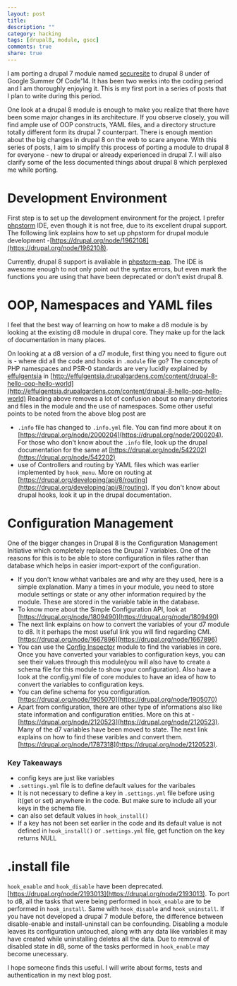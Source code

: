 ```yaml
---
layout: post
title: 
description: ""
category: hacking
tags: [drupal8, module, gsoc]
comments: true
share: true
---
```


I am porting a drupal 7 module named [securesite](https://drupal.org/project/securesite) to drupal 8 under of Google Summer Of Code'14. It has  been two weeks into the coding period and I am thoroughly enjoying it. This is my first port in a series of posts that I plan to write during this period.

One look at a drupal 8 module is enough to make you realize that there have been some major changes in its architecture. If you observe closely, you will find ample use of OOP constructs, YAML files, and a directory structure totally different form its drupal 7 counterpart. There is enough mention about the big changes in drupal 8 on the web to scare anyone. With this series of posts, I aim to simplify this process of porting a module to drupal 8 for everyone - new to drupal or already experienced in drupal 7. I will also clarify some of the less documented things about drupal 8 which perplexed me while porting.

# Development Environment

First step is to set up the development environment for the project. I prefer [phpstorm](www.jetbrains.com/phpstorm/) IDE, even though it is not free, due to its excellent drupal support. The following link explains how to set up phpstorm for drupal module development -[https://drupal.org/node/1962108](https://drupal.org/node/1962108). 

Currently, drupal 8 support is avaliable in [phpstorm-eap](http://confluence.jetbrains.com/display/PhpStorm/PhpStorm+Early+Access+Program). The IDE is awesome enough to not only point out the syntax errors, but even mark the functions you are using that have been deprecated or don't exist drupal 8.

# OOP, Namespaces and YAML files
I feel that the best way of learning on how to make a d8 module is by looking at the existing d8 module in drupal core. They make up for the lack of documentation in many places.

On looking at a d8 version of a d7 module, first thing you need to figure out is - where did all the code and hooks in `.module` file go?
The concepts of PHP namespaces and PSR-0 standards are very lucidly explained by [effulgentsia](https://drupal.org/user/78040) in
[http://effulgentsia.drupalgardens.com/content/drupal-8-hello-oop-hello-world](http://effulgentsia.drupalgardens.com/content/drupal-8-hello-oop-hello-world)
Reading above removes a lot of confusion about so many directories and files in the module and the use of namespaces.
Some other useful points to be noted from the above blog post are

* `.info` file has changed to `.info.yml` file. You can find more about it on [https://drupal.org/node/2000204](https://drupal.org/node/2000204). For those who don't know about the `.info` file, look up the drupal documentation for the same at [https://drupal.org/node/542202](https://drupal.org/node/542202)
* use of Controllers and routing by YAML files which was earlier implemented by `hook_menu`. More on routing at [https://drupal.org/developing/api/8/routing](https://drupal.org/developing/api/8/routing). If you don't know about drupal hooks, look it up in the drupal documentation. 

# Configuration Management

One of the bigger changes in Drupal 8 is the Configuration Management Initiative which completely replaces the Drupal 7 variables. One of the reasons for this is to be able to store configuration in files rather than database which helps in easier import-export of the configuration.

* If you don't know whhat varibales are and why are they used, here is a simple explanation. Many a times in your module, you need to store module settings or state or any other information required by the module. These are stored in the variable table in the database.
* To know more about the Simple Configuration API, look at [https://drupal.org/node/1809490](https://drupal.org/node/1809490)
* The next link explains on how to convert the variables of your d7 module to d8. It it perhaps the most useful link you will find regarding CMI.  [https://drupal.org/node/1667896](https://drupal.org/node/1667896)
* You can use the [Config Inspector](https://drupal.org/project/config_inspector) module to find the variables in core. Once you have converted your variables to configuration keys, you can see their values through this module(you will also have to create a schema file for this module to show your configuration). Also have a look at the config.yml file of core modules to have an idea of how to convert the variables to configuration keys.
* You can define schema for you configuration. [https://drupal.org/node/1905070](https://drupal.org/node/1905070)
* Apart from configuration, there are other type of informations also like state information and configuration entities. More on this at - [https://drupal.org/node/2120523](https://drupal.org/node/2120523). Many of the d7 variables have been moved to state. The next link explains on how to find these varibles and convert them. [https://drupal.org/node/1787318](https://drupal.org/node/2120523).

### Key Takeaways 

* config keys are just like variables
* `.settings.yml` file is to define default values for the varibales
* It is not necessary to define a key in `.settings.yml` file before using it(get or set) anywhere in the code. But make sure to include all your keys in the schema file.
* can also set default values in `hook_install()`
* If a key has not been set earlier in the code and its default value is not defined in `hook_install()` or `.settings.yml` file, get function on the key returns NULL

# .install file

`hook_enable` and `hook_disable` have been deprecated. [https://drupal.org/node/2193013](https://drupal.org/node/2193013). To port to d8, all the tasks that were being performed in  `hook_enable` are to be performed in `hook_install`. Same with `hook_disable` and `hook_uninstall`. 
If you have not developed a drupal 7 module before, the difference between disable-enable and install-uninstall can be confounding. Disabling a module leaves its configuration untouched, along with any data like variables it may have created while uninstalling deletes all the data. Due to removal of disabled state in d8, some of the tasks performed in `hook_enable` may become unecessary.

I hope someone finds this useful. I will write about forms, tests and authentication in my next blog post.
